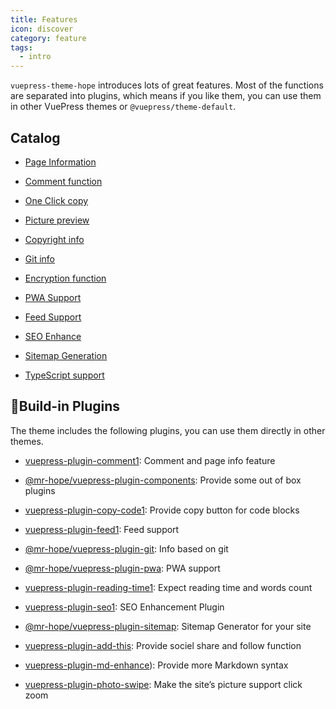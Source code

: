 ```yaml
---
title: Features
icon: discover
category: feature
tags:
  - intro
---
```


`vuepress-theme-hope` introduces lots of great features. Most of the functions are separated into plugins, which means if you like them, you can use them in other VuePress themes or `@vuepress/theme-default`.

## Catalog

- [Page Information](page-info.md)

- [Comment function](comment.md)

- [One Click copy](copy-code.md)

- [Picture preview](photo-swipe.md)

- [Copyright info](copyright.md)

- [Git info](git.md)

- [Encryption function](encrypt.md)

- [PWA Support](pwa.md)

- [Feed Support](feed.md)

- [SEO Enhance](seo.md)

- [Sitemap Generation](sitemap.md)

- [TypeScript support](typescript.md)

## 🧩Build-in Plugins

The theme includes the following plugins, you can use them directly in other themes.

- [vuepress-plugin-comment1][comment]: Comment and page info feature

- [@mr-hope/vuepress-plugin-components][components]: Provide some out of box plugins

- [vuepress-plugin-copy-code1][copy-code]: Provide copy button for code blocks

- [vuepress-plugin-feed1][feed]: Feed support

- [@mr-hope/vuepress-plugin-git][git]: Info based on git

- [@mr-hope/vuepress-plugin-pwa][pwa]: PWA support

- [vuepress-plugin-reading-time1][reading-time]: Expect reading time and words count

- [vuepress-plugin-seo1][seo]: SEO Enhancement Plugin

- [@mr-hope/vuepress-plugin-sitemap][sitemap]: Sitemap Generator for your site

- [vuepress-plugin-add-this][add-this]: Provide sociel share and follow function

- [vuepress-plugin-md-enhance][md-enhance]): Provide more Markdown syntax

- [vuepress-plugin-photo-swipe][photo-swipe]: Make the site’s picture support click zoom

[add-this]: https://vuepress-theme-hope.github.io/v1/add-this/
[comment]: https://vuepress-theme-hope.github.io/v1/comment/
[components]: https://vuepress-theme-hope.github.io/v1/components/
[copy-code]: https://vuepress-theme-hope.github.io/v1/copy-code/
[feed]: https://vuepress-theme-hope.github.io/v1/feed/
[git]: https://vuepress-theme-hope.github.io/v1/git/
[md-enhance]: https://vuepress-theme-hope.github.io/v1/md-enhance/
[photo-swipe]: https://vuepress-theme-hope.github.io/v1/photo-swipe/
[pwa]: https://vuepress-theme-hope.github.io/v1/pwa/
[reading-time]: https://vuepress-theme-hope.github.io/v1/reading-time/
[seo]: https://vuepress-theme-hope.github.io/v1/seo/
[sitemap]: https://vuepress-theme-hope.github.io/v1/sitemap/
